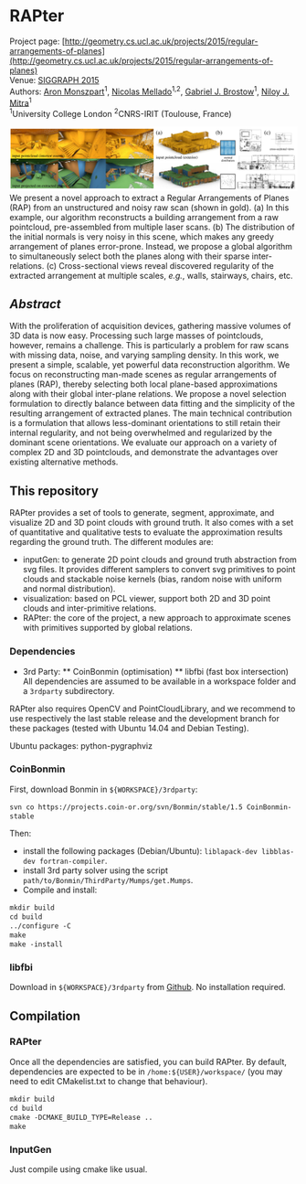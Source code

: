 RAPter
=======
Project page: [http://geometry.cs.ucl.ac.uk/projects/2015/regular-arrangements-of-planes](http://geometry.cs.ucl.ac.uk/projects/2015/regular-arrangements-of-planes)<br />
Venue: [SIGGRAPH 2015](https://s2015.siggraph.org) <br />
Authors: [Aron Monszpart](http://geometry.cs.ucl.ac.uk/amonszpart)<sup>1</sup>, [Nicolas Mellado](https://www.irit.fr/recherches/VORTEX/MelladoNicolas/)<sup>1,2</sup>, [Gabriel J. Brostow](http://www0.cs.ucl.ac.uk/staff/g.brostow/)<sup>1</sup>, [Niloy J. Mitra](http://geometry.cs.ucl.ac.uk)<sup>1</sup><br />
<sup>1</sup>University College London <sup>2</sup>CNRS-IRIT (Toulouse, France)

![Teaser](img/teaser.png)
<br />We present a novel approach to extract a Regular Arrangements of Planes (RAP) from an unstructured and noisy raw scan (shown in gold). (a) In this example, our algorithm reconstructs a building arrangement from a raw pointcloud, pre-assembled from multiple laser scans. (b) The distribution of the initial normals is very noisy in this scene, which makes any greedy arrangement of planes error-prone. Instead, we propose a global algorithm to simultaneously select both the planes along with their sparse inter-relations. (c) Cross-sectional views reveal discovered regularity of the extracted arrangement at multiple scales, _e.g._, walls, stairways, chairs, etc.

## _Abstract_

With the proliferation of acquisition devices, gathering massive volumes of 3D data is now easy. Processing such large masses of pointclouds, however, remains a challenge. This is particularly a problem for raw scans with missing data, noise, and varying sampling density. In this work, we present a simple, scalable, yet powerful data reconstruction algorithm. We focus on reconstructing man-made scenes as regular arrangements of planes (RAP), thereby selecting both local plane-based approximations along with their global inter-plane relations. We propose a novel selection formulation to directly balance between data fitting and the simplicity of the resulting arrangement of extracted planes. The main technical contribution is a formulation that allows less-dominant orientations to still retain their internal regularity, and not being overwhelmed and regularized by the dominant scene orientations. We evaluate our approach on a variety of complex 2D and 3D pointclouds, and demonstrate the advantages over existing alternative methods.



## This repository


RAPter provides a set of tools to generate, segment, approximate, and visualize 2D and 3D point clouds with ground truth. It also comes with a set of quantitative and qualitative tests to evaluate the approximation results regarding the ground truth.
The different modules are:
* inputGen: to generate 2D point clouds and ground truth abstraction from svg files. It provides different samplers to convert svg primitives to point clouds and stackable noise kernels (bias, random noise with uniform and normal distribution).
* visualization: based on PCL viewer, support both 2D and 3D point clouds and inter-primitive relations.
* RAPter: the core of the project, a new approach to approximate scenes with primitives supported by global relations.

### Dependencies
* 3rd Party:
** CoinBonmin (optimisation)
** libfbi (fast box intersection)
All dependencies are assumed to be available in a workspace folder and a `3rdparty` subdirectory.

RAPter also requires OpenCV and PointCloudLibrary, and we recommend to use respectively the last stable release and the development branch for these packages (tested with Ubuntu 14.04 and Debian Testing).

Ubuntu packages: python-pygraphviz

### CoinBonmin
First, download Bonmin in `${WORKSPACE}/3rdparty`:
```
svn co https://projects.coin-or.org/svn/Bonmin/stable/1.5 CoinBonmin-stable
```
Then:
* install the following packages (Debian/Ubuntu): `liblapack-dev libblas-dev fortran-compiler`.
* install 3rd party solver using the script `path/to/Bonmin/ThirdParty/Mumps/get.Mumps`.
* Compile and install:
```
mkdir build
cd build
../configure -C
make
make -install
```

### libfbi
Download in `${WORKSPACE}/3rdparty` from [Github](https://github.com/mkirchner/libfbi.git).
No installation required.

## Compilation
### RAPter
Once all the dependencies are satisfied, you can build RAPter. By default, dependencies are expected to be in `/home:${USER}/workspace/` (you may need to edit CMakelist.txt to change that behaviour). 
```
mkdir build
cd build
cmake -DCMAKE_BUILD_TYPE=Release ..
make
```

### InputGen
Just compile using cmake like usual.
